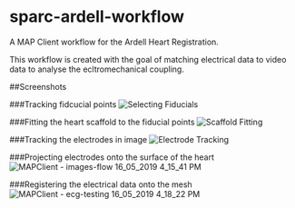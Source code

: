 # sparc-ardell-workflow
A MAP Client workflow for the Ardell Heart Registration.

This workflow is created with the goal of matching electrical data to video data to analyse the ecltromechanical coupling.

##Screenshots

###Tracking fidcucial points
![Selecting Fiducials](https://user-images.githubusercontent.com/37255664/57826211-5dbf7780-77f6-11e9-8dc5-89ca7710f22e.png)

###Fitting the heart scaffold to the fiducial points
![Scaffold Fitting](https://user-images.githubusercontent.com/37255664/57826242-8c3d5280-77f6-11e9-93be-638085fd16f9.png)

###Tracking the electrodes in image
![Electrode Tracking](https://user-images.githubusercontent.com/37255664/57826261-aecf6b80-77f6-11e9-82fb-f438a8fcf771.png)

###Projecting electrodes onto the surface of the heart
![MAPClient - images-flow 16_05_2019 4_15_41 PM](https://user-images.githubusercontent.com/37255664/57826288-c6a6ef80-77f6-11e9-8ddd-5b1bab541a9c.png)

###Registering the electrical data onto the mesh
![MAPClient - ecg-testing 16_05_2019 4_18_22 PM](https://user-images.githubusercontent.com/37255664/57826315-df170a00-77f6-11e9-89c9-ceb1ba804807.png)
